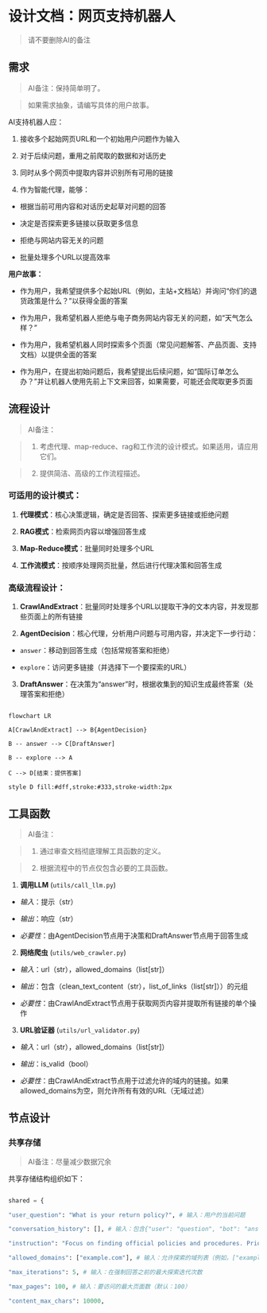 # 设计文档：网页支持机器人

> 请不要删除AI的备注

## 需求

> AI备注：保持简单明了。

> 如果需求抽象，请编写具体的用户故事。

AI支持机器人应：

1. 接收多个起始网页URL和一个初始用户问题作为输入

2. 对于后续问题，重用之前爬取的数据和对话历史

3. 同时从多个网页中提取内容并识别所有可用的链接

4. 作为智能代理，能够：

- 根据当前可用内容和对话历史起草对问题的回答

- 决定是否探索更多链接以获取更多信息

- 拒绝与网站内容无关的问题

- 批量处理多个URL以提高效率

**用户故事：**

- 作为用户，我希望提供多个起始URL（例如，主站+文档站）并询问“你们的退货政策是什么？”以获得全面的答案

- 作为用户，我希望机器人拒绝与电子商务网站内容无关的问题，如“天气怎么样？”

- 作为用户，我希望机器人同时探索多个页面（常见问题解答、产品页面、支持文档）以提供全面的答案

- 作为用户，在提出初始问题后，我希望提出后续问题，如“国际订单怎么办？”并让机器人使用先前上下文来回答，如果需要，可能还会爬取更多页面

## 流程设计

> AI备注：

> 1. 考虑代理、map-reduce、rag和工作流的设计模式。如果适用，请应用它们。

> 2. 提供简洁、高级的工作流程描述。

### 可适用的设计模式：

1. **代理模式**：核心决策逻辑，确定是否回答、探索更多链接或拒绝问题

2. **RAG模式**：检索网页内容以增强回答生成

3. **Map-Reduce模式**：批量同时处理多个URL

4. **工作流模式**：按顺序处理网页批量，然后进行代理决策和回答生成

### 高级流程设计：

1. **CrawlAndExtract**：批量同时处理多个URL以提取干净的文本内容，并发现那些页面上的所有链接

2. **AgentDecision**：核心代理，分析用户问题与可用内容，并决定下一步行动：

- `answer`：移动到回答生成（包括常规答案和拒绝）

- `explore`：访问更多链接（并选择下一个要探索的URL）

3. **DraftAnswer**：在决策为“answer”时，根据收集到的知识生成最终答案（处理答案和拒绝）

```mermaid

flowchart LR

A[CrawlAndExtract] --> B{AgentDecision}

B -- answer --> C[DraftAnswer]

B -- explore --> A

C --> D[结束：提供答案]

style D fill:#dff,stroke:#333,stroke-width:2px

```

## 工具函数

> AI备注：

> 1. 通过审查文档彻底理解工具函数的定义。

> 2. 根据流程中的节点仅包含必要的工具函数。

1. **调用LLM** (`utils/call_llm.py`)

- *输入*：提示（str）

- *输出*：响应（str）

- *必要性*：由AgentDecision节点用于决策和DraftAnswer节点用于回答生成

2. **网络爬虫** (`utils/web_crawler.py`)

- *输入*：url（str），allowed_domains（list[str]）

- *输出*：包含（clean_text_content（str），list_of_links（list[str]））的元组

- *必要性*：由CrawlAndExtract节点用于获取网页内容并提取所有链接的单个操作

3. **URL验证器** (`utils/url_validator.py`)

- *输入*：url（str），allowed_domains（list[str]）

- *输出*：is_valid（bool）

- *必要性*：由CrawlAndExtract节点用于过滤允许的域内的链接。如果allowed_domains为空，则允许所有有效的URL（无域过滤）

## 节点设计

### 共享存储

> AI备注：尽量减少数据冗余

共享存储结构组织如下：

```python

shared = {

"user_question": "What is your return policy?", # 输入：用户的当前问题

"conversation_history": [], # 输入：包含{"user": "question", "bot": "answer"}的列表

"instruction": "Focus on finding official policies and procedures. Prioritize FAQ and help pages.", # 输入：如何回答和爬取的说明

"allowed_domains": ["example.com"], # 输入：允许探索的域列表（例如，["example.com", "support.example.com"])

"max_iterations": 5, # 输入：在强制回答之前的最大探索迭代次数

"max_pages": 100, # 输入：要访问的最大页面数（默认：100）

"content_max_chars": 10000,
